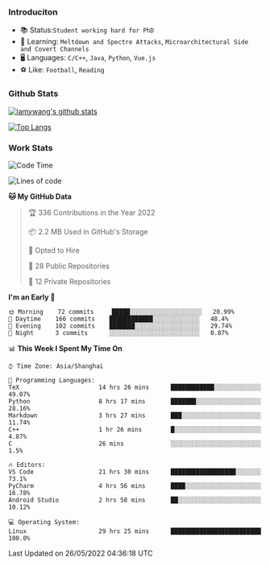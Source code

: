 ### Introduciton

- 📚 Status:`Student working hard for PhD`
- 🔎 Learning: `Meltdown and Spectre Attacks`, `Microarchitectural Side and Covert Channels`
- 🖥️ Languages: `C/C++`, `Java`, `Python`, `Vue.js`
- ⚽ Like: `Football`, `Reading`

### Github Stats

[![iamywang's github stats](https://github-readme-stats.vercel.app/api?username=iamywang&count_private=true&show_icons=true)]()

[![Top Langs](https://github-readme-stats.vercel.app/api/top-langs/?username=iamywang&layout=compact)]()

### Work Stats

<!--START_SECTION:waka-->
![Code Time](http://img.shields.io/badge/Code%20Time-356%20hrs-blue)

![Lines of code](https://img.shields.io/badge/From%20Hello%20World%20I%27ve%20Written--40%20Thousand%20lines%20of%20code-blue)

**🐱 My GitHub Data** 

> 🏆 336 Contributions in the Year 2022
 > 
> 📦 2.2 MB Used in GitHub's Storage 
 > 
> 💼 Opted to Hire
 > 
> 📜 28 Public Repositories 
 > 
> 🔑 12 Private Repositories  
 > 
**I'm an Early 🐤** 

```text
🌞 Morning    72 commits     █████░░░░░░░░░░░░░░░░░░░░   20.99% 
🌆 Daytime    166 commits    ████████████░░░░░░░░░░░░░   48.4% 
🌃 Evening    102 commits    ███████░░░░░░░░░░░░░░░░░░   29.74% 
🌙 Night      3 commits      ░░░░░░░░░░░░░░░░░░░░░░░░░   0.87%

```


📊 **This Week I Spent My Time On** 

```text
⌚︎ Time Zone: Asia/Shanghai

💬 Programming Languages: 
TeX                      14 hrs 26 mins      ████████████░░░░░░░░░░░░░   49.07% 
Python                   8 hrs 17 mins       ███████░░░░░░░░░░░░░░░░░░   28.16% 
Markdown                 3 hrs 27 mins       ███░░░░░░░░░░░░░░░░░░░░░░   11.74% 
C++                      1 hr 26 mins        █░░░░░░░░░░░░░░░░░░░░░░░░   4.87% 
C                        26 mins             ░░░░░░░░░░░░░░░░░░░░░░░░░   1.5%

🔥 Editors: 
VS Code                  21 hrs 30 mins      ██████████████████░░░░░░░   73.1% 
PyCharm                  4 hrs 56 mins       ████░░░░░░░░░░░░░░░░░░░░░   16.78% 
Android Studio           2 hrs 58 mins       ██░░░░░░░░░░░░░░░░░░░░░░░   10.12%

💻 Operating System: 
Linux                    29 hrs 25 mins      █████████████████████████   100.0%

```


 Last Updated on 26/05/2022 04:36:18 UTC
<!--END_SECTION:waka-->
